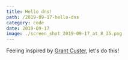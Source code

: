 ```yaml
---
title: Hello dns!
path: /2019-09-17-hello-dns
category: code
date: 2019-09-17
image: ./screen_shot_2019-09-17_at_8_35.png
---
```


Feeling inspired by [Grant Custer](http://feed.grantcuster.com), let's do this!
